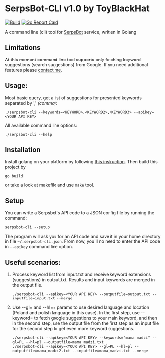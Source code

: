 # SerpsBot-CLI v1.0 by ToyBlackHat
[![Build](https://github.com/ToyBlackHat/serpsbot-cli/actions/workflows/build.yml/badge.svg)](https://github.com/ToyBlackHat/serpsbot-cli/actions/workflows/build.yml) [![Go Report Card](https://goreportcard.com/badge/github.com/ToyBlackHat/serpsbot-cli)](https://goreportcard.com/report/github.com/ToyBlackHat/serpsbot-cli)

A command line (cli) tool for [SerpsBot](https://www.serpsbot.com) service, written in Golang

## Limitations
At this moment command line tool supports only fetching keyword suggestions (search suggestions) from Google.
If you need additional features please [contact me](mailto:toyblackhat@pm.me).

## Usage:
Most basic query, get a list of suggestions for presented keywords separated by ',' *(comma)*:
```
./serpsbot-cli --keywords=<KEYWORD>,<KEYWORD2>,<KEYWORD3> --apikey=<YOUR API KEY>
```
All available command line options:
```
./serpsbot-cli --help
```

## Installation
 Install golang on your platform by following [this instruction](https://go.dev/doc/install). Then build this project by 
```
go build
```
 or take a look at makefile and use `make` tool.

## Setup
You can write a Serpsbot's API code to a JSON config file by running the command:
```
serpsbot-cli --setup
```
The program will ask you for an API code and save it in your home directory in file `~/.serpsbot-cli.json`. From now, you'll no need to enter the API code in `--apikey` command line option.


## Useful scenarios:

1. Process keyword list from input.txt and receive keyword extensions (suggestions) in output.txt. Results and input keywords are merged in the output file.
    ```
    ./serpsbot-cli --apikey=<YOUR API KEY> --outputfile=output.txt --inputfile=input.txt --merge
    ```
2. Use --gl= and --hl== params to use desired language and location (Poland and polish language in this case). In the first step, use --keyword= to fetch google suggestions to your main keyword, and then in the second step, use the output file from the first step as an input file for the second step to get even more keyword suggestions.
    ```
    ./serpsbot-cli --apikey=<YOUR API KEY> --keywords="mama madzi" --gl=PL --hl=pl --outputfile=mama_madzi.txt  
    ./serpsbot-cli --apikey=<YOUR API KEY> --gl=PL --hl=pl --outputfile=mama_madzi2.txt --inputfile=mama_madzi.txt --merge
    ```
